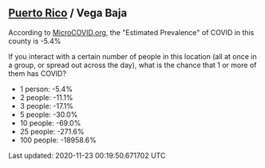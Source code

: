 
## [Puerto Rico](/united-states/puerto-rico) / Vega Baja

According to [MicroCOVID.org](http://microcovid.org),
the "Estimated Prevalence" of COVID in this county is -5.4%

If you interact with a certain number of people in this location
(all at once in a group, or spread out across the day), what is the chance that
1 or more of them has COVID?

- 1 person: -5.4%
- 2 people: -11.1%
- 3 people: -17.1%
- 5 people: -30.0%
- 10 people: -69.0%
- 25 people: -271.6%
- 100 people: -18958.6%

Last updated: 2020-11-23 00:19:50.671702 UTC
